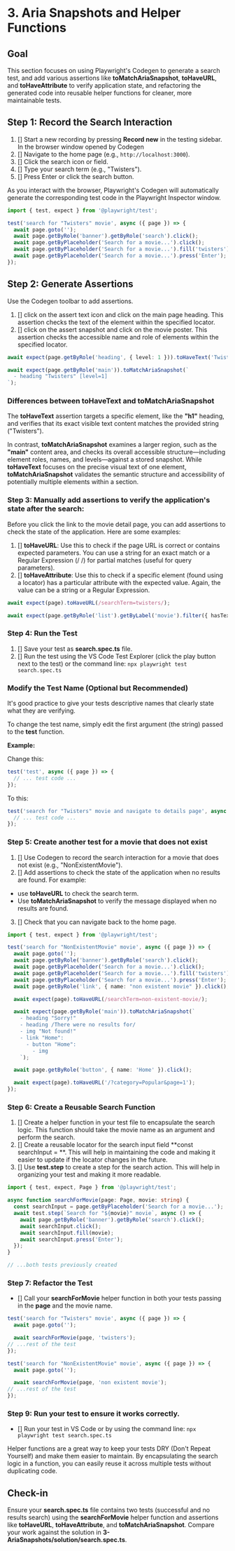 # 3. Aria Snapshots and Helper Functions

## Goal

This section focuses on using Playwright's Codegen to generate a search test, and add various assertions like **toMatchAriaSnapshot**, **toHaveURL**, and **toHaveAttribute** to verify application state, and refactoring the generated code into reusable helper functions for cleaner, more maintainable tests.

## Step 1: Record the Search Interaction

1. [] Start a new recording by pressing **Record new** in the testing sidebar. In the browser window opened by Codegen
2. [] Navigate to the home page (e.g., `http://localhost:3000`).
3. [] Click the search icon or field.
4. [] Type your search term (e.g., "Twisters").
5. [] Press Enter or click the search button.

As you interact with the browser, Playwright's Codegen will automatically generate the corresponding test code in the Playwright Inspector window.

```ts
import { test, expect } from '@playwright/test';

test('search for "Twisters" movie', async ({ page }) => {
  await page.goto('');
  await page.getByRole('banner').getByRole('search').click();
  await page.getByPlaceholder('Search for a movie...').click();
  await page.getByPlaceholder('Search for a movie...').fill('twisters');
  await page.getByPlaceholder('Search for a movie...').press('Enter');
});
```

## Step 2: Generate Assertions
Use the Codegen toolbar to add assertions.
1. [] click on the assert text icon and click on the main page heading. This assertion checks the text of the element within the specified locator.
2. [] click on the assert snapshot and click on the movie poster. This assertion checks the accessible name and role of elements within the specified locator.

```ts
await expect(page.getByRole('heading', { level: 1 })).toHaveText('Twisters');

await expect(page.getByRole('main')).toMatchAriaSnapshot(`
  - heading "Twisters" [level=1]
`);
```


### Differences between **toHaveText** and **toMatchAriaSnapshot**

The **toHaveText** assertion targets a specific element, like the **"h1"** heading, and verifies that its exact visible text content matches the provided string ("Twisters").

In contrast, **toMatchAriaSnapshot** examines a larger region, such as the **"main"** content area, and checks its overall accessible structure—including element roles, names, and levels—against a stored snapshot. While **toHaveText** focuses on the precise visual text of one element, **toMatchAriaSnapshot** validates the semantic structure and accessibility of potentially multiple elements within a section.

### Step 3: Manually add assertions to verify the application's state after the search:

Before you click the link to the movie detail page, you can add assertions to check the state of the application. Here are some examples:

1. [] **toHaveURL**: Use this to check if the page URL is correct or contains expected parameters. You can use a string for an exact match or a Regular Expression (/ /) for partial matches (useful for query parameters).
2. [] **toHaveAttribute**: Use this to check if a specific element (found using a locator) has a particular attribute with the expected value. Again, the value can be a string or a Regular Expression.

```ts
await expect(page).toHaveURL(/searchTerm=twisters/);

await expect(page.getByRole('list').getByLabel('movie').filter({ hasText: 'Twisters' }).locator('img')).toHaveAttribute('alt', 'poster of Twisters');
```
 
### Step 4: Run the Test

1. [] Save your test as **search.spec.ts** file.
2. [] Run the test using the VS Code Test Explorer (click the play button next to the test) or the command line: `npx playwright test search.spec.ts`
   
### Modify the Test Name (Optional but Recommended)

It's good practice to give your tests descriptive names that clearly state what they are verifying.

To change the test name, simply edit the first argument (the string) passed to the **test** function.

**Example:**

Change this:
```ts
test('test', async ({ page }) => {
  // ... test code ...
});
```

To this:
```ts
test('search for "Twisters" movie and navigate to details page', async ({ page }) => {
  // ... test code ...
});
```

### Step 5: Create another test for a movie that does not exist
1. [] Use Codegen to record the search interaction for a movie that does not exist (e.g., "NonExistentMovie").
2. [] Add assertions to check the state of the application when no results are found. For example:
  * use **toHaveURL** to check the search term.
  * Use **toMatchAriaSnapshot** to verify the message displayed when no results are found.
3. [] Check that you can navigate back to the home page.

```ts
import { test, expect } from '@playwright/test';

test('search for "NonExistentMovie" movie', async ({ page }) => {
  await page.goto('');
  await page.getByRole('banner').getByRole('search').click();
  await page.getByPlaceholder('Search for a movie...').click();
  await page.getByPlaceholder('Search for a movie...').fill('twisters');
  await page.getByPlaceholder('Search for a movie...').press('Enter');
  await page.getByRole('link', { name: "non existent movie" }).click();

  await expect(page).toHaveURL(/searchTerm=non-existent-movie/);

  await expect(page.getByRole('main')).toMatchAriaSnapshot(`
    - heading "Sorry!"
    - heading /There were no results for/
    - img "Not found!"
    - link "Home":
      - button "Home":
        - img
    `);

  await page.getByRole('button', { name: 'Home' }).click();

  await expect(page).toHaveURL('/?category=Popular&page=1');
});
```

### Step 6: Create a Reusable Search Function

1. [] Create a helper function in your test file to encapsulate the search logic. This function should take the movie name as an argument and perform the search.
2. [] Create a reusable locator for the search input field **const searchInput = **. This will help in maintaining the code and making it easier to update if the locator changes in the future.
3. [] Use **test.step** to create a step for the search action. This will help in organizing your test and making it more readable.

```ts
import { test, expect, Page } from '@playwright/test';

async function searchForMovie(page: Page, movie: string) {
  const searchInput = page.getByPlaceholder('Search for a movie...');
  await test.step(`Search for "${movie}" movie`, async () => {
    await page.getByRole('banner').getByRole('search').click();
    await searchInput.click();
    await searchInput.fill(movie);
    await searchInput.press('Enter');
  });
}

// ...both tests previously created
```

### Step 7: Refactor the Test

- [] Call your **searchForMovie** helper function in both your tests passing in the **page** and the movie name.

```ts
test('search for "Twisters" movie', async ({ page }) => {
  await page.goto('');

  await searchForMovie(page, 'twisters');
// ...rest of the test
});

test('search for "NonExistentMovie" movie', async ({ page }) => {
  await page.goto('');

  await searchForMovie(page, 'non existent movie');
// ...rest of the test
});
```

### Step 9: Run your test to ensure it works correctly.

- [] Run your test in VS Code or by using the command line: `npx playwright test search.spec.ts`

Helper functions are a great way to keep your tests DRY (Don't Repeat Yourself) and make them easier to maintain. By encapsulating the search logic in a function, you can easily reuse it across multiple tests without duplicating code.

## Check-in

Ensure your **search.spec.ts** file contains two tests (successful and no results search) using the **searchForMovie** helper function and assertions like **toHaveURL**, **toHaveAttribute**, and **toMatchAriaSnapshot**. Compare your work against the solution in **3-AriaSnapshots/solution/search.spec.ts**.
